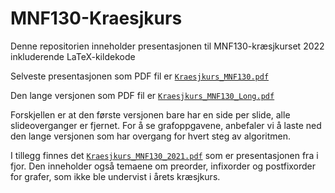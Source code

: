 # MNF130-Kraesjkurs
Denne repositorien inneholder presentasjonen til MNF130-kræsjkurset 2022 inkluderende LaTeX-kildekode

Selveste presentasjonen som PDF fil er [``Kraesjkurs_MNF130.pdf``](https://github.com/Dabendorf/MNF-Kraesjkurs/raw/master/Kraesjkurs_MNF130.pdf)

Den lange versjonen som PDF fil er [``Kraesjkurs_MNF130_Long.pdf``](https://github.com/Dabendorf/MNF-Kraesjkurs/raw/master/Kraesjkurs_MNF130_Long.pdf)

Forskjellen er at den første versjonen bare har en side per slide, alle slideoverganger er fjernet. For å se grafoppgavene, anbefaler vi å laste ned den lange versjonen som har overgang for hvert steg av algoritmen.

I tillegg finnes det [``Kraesjkurs_MNF130_2021.pdf``](https://github.com/Dabendorf/MNF-Kraesjkurs/raw/master/Kraesjkurs_MNF130_2021.pdf) som er presentasjonen fra i fjor. Den inneholder også temaene om preorder, infixorder og postfixorder for grafer, som ikke ble undervist i årets kræsjkurs.